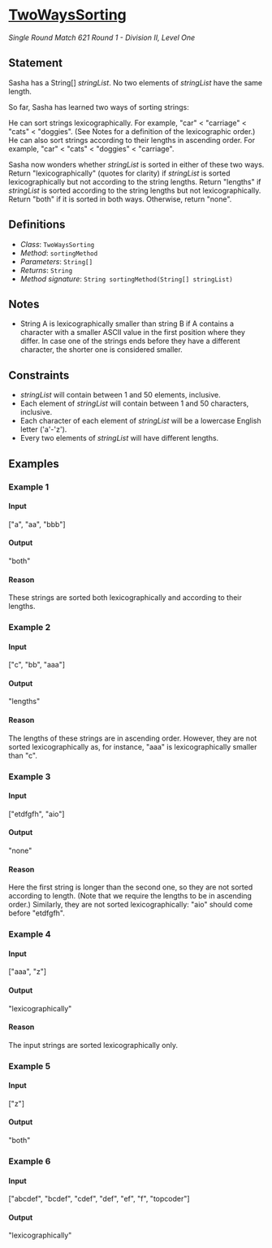 # [TwoWaysSorting](http://community.topcoder.com/tc?module=ProblemDetail&rd=15854&pm=11084)
*Single Round Match 621 Round 1 - Division II, Level One*

## Statement
Sasha has a String[] *stringList*. No two elements of *stringList* have the same length.

So far, Sasha has learned two ways of sorting strings:

He can sort strings lexicographically. For example, "car" < "carriage" < "cats" < "doggies". (See Notes for a definition of the lexicographic order.)
	He can also sort strings according to their lengths in ascending order. For example, "car" < "cats" < "doggies" < "carriage".

Sasha now wonders whether *stringList* is sorted in either of these two ways. Return "lexicographically" (quotes for clarity) if *stringList* is sorted lexicographically but not according to the string lengths. Return "lengths" if *stringList* is sorted according to the string lengths but not lexicographically. Return "both" if it is sorted in both ways. Otherwise, return "none".

## Definitions
- *Class*: `TwoWaysSorting`
- *Method*: `sortingMethod`
- *Parameters*: `String[]`
- *Returns*: `String`
- *Method signature*: `String sortingMethod(String[] stringList)`

## Notes
- String A is lexicographically smaller than string B if A contains a character with a smaller ASCII value in the first position where they differ. In case one of the strings ends before they have a different character, the shorter one is considered smaller.

## Constraints
- *stringList* will contain between 1 and 50 elements, inclusive.
- Each element of *stringList* will contain between 1 and 50 characters, inclusive.
- Each character of each element of *stringList* will be a lowercase English letter ('a'-'z').
- Every two elements of *stringList* will have different lengths.

## Examples
### Example 1
#### Input
<c>["a", "aa", "bbb"]</c>
#### Output
<c>"both"</c>
#### Reason
These strings are sorted both lexicographically and according to their lengths.

### Example 2
#### Input
<c>["c", "bb", "aaa"]</c>
#### Output
<c>"lengths"</c>
#### Reason
The lengths of these strings are in ascending order. However, they are not sorted lexicographically as, for instance, "aaa" is lexicographically smaller than "c".

### Example 3
#### Input
<c>["etdfgfh", "aio"]</c>
#### Output
<c>"none"</c>
#### Reason
Here the first string is longer than the second one, so they are not sorted according to length. (Note that we require the lengths to be in ascending order.) Similarly, they are not sorted lexicographically: "aio" should come before "etdfgfh".

### Example 4
#### Input
<c>["aaa", "z"]</c>
#### Output
<c>"lexicographically"</c>
#### Reason
The input strings are sorted lexicographically only.

### Example 5
#### Input
<c>["z"]</c>
#### Output
<c>"both"</c>
### Example 6
#### Input
<c>["abcdef", "bcdef", "cdef", "def", "ef", "f", "topcoder"]</c>
#### Output
<c>"lexicographically"</c>

